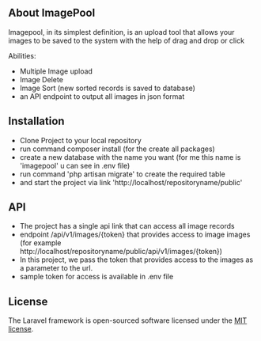 ## About ImagePool

Imagepool, in its simplest definition, is an upload tool that allows your images to be saved to the system with the help of drag and drop or click

 Abilities:

- Multiple Image upload
- Image Delete
- Image Sort (new sorted records is saved to database)
- an API endpoint to output all images in json format




## Installation

- Clone Project to your local repository
- run command composer install (for the create all packages)
- create a new database with the name you want (for me this name is 'imagepool' u can see in .env file)
- run command 'php artisan migrate' to create the required table
- and start the project via link 'http://localhost/repositoryname/public'

## API

- The project has a single api link that can access all image records
- endpoint /api/v1/images/{token} that provides access to image images (for example http://localhost/repositoryname/public/api/v1/images/{token})
- In this project, we pass the token that provides access to the images as a parameter to the url.
- sample token for access is available in .env file






## License

The Laravel framework is open-sourced software licensed under the [MIT license](https://opensource.org/licenses/MIT).
